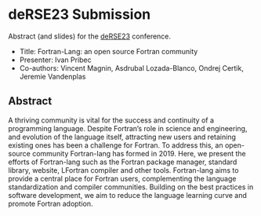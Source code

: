 # deRSE23 Submission

Abstract (and slides) for the [deRSE23](https://de-rse23.sciencesconf.org/) conference.

* Title: Fortran-Lang: an open source Fortran community
* Presenter: Ivan Pribec
* Co-authors: Vincent Magnin, Asdrubal Lozada-Blanco, Ondrej Certik, Jeremie Vandenplas

## Abstract

A thriving community is vital for the success and continuity of a programming language. Despite Fortran’s role in science and engineering, and evolution of the language itself, attracting new users and retaining existing ones has been a challenge for Fortran. To address this, an open-source community Fortran-lang has formed in 2019. Here, we present the efforts of Fortran-lang such as the Fortran package manager, standard library, website, LFortran compiler and other tools. Fortran-lang aims to provide a central place for Fortran users, complementing the language standardization and compiler communities. Building on the best practices in software development, we aim to reduce the language learning curve and promote Fortran adoption.
